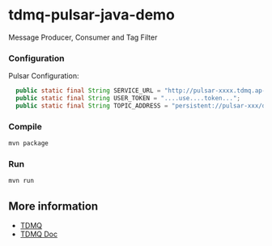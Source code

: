 # tdmq-pulsar-java-demo
Message Producer, Consumer and Tag Filter


### Configuration

Pulsar Configuration:

```java
  public static final String SERVICE_URL = "http://pulsar-xxxx.tdmq.ap-gz.qcloud.tencenttdmq.com:5035";
  public static final String USER_TOKEN = "....use....token...";
  public static final String TOPIC_ADDRESS = "persistent://pulsar-xxx/default/chat";

```

### Compile


```bash
mvn package

```

### Run

```bash
mvn run
```


## More information

- [TDMQ](https://cloud.tencent.com/product/tpulsar)
- [TDMQ Doc](https://cloud.tencent.com/document/product/1179)
